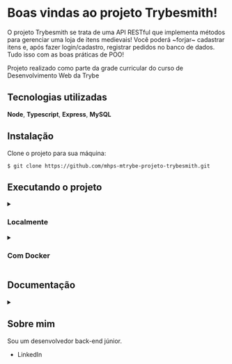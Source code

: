 
# Boas vindas ao projeto Trybesmith!

O projeto Trybesmith se trata de uma API RESTful que implementa métodos para gerenciar uma loja de itens medievais! Você poderá ~forjar~ cadastrar itens e, após fazer login/cadastro, registrar pedidos no banco de dados. Tudo isso com as boas práticas de POO!

Projeto realizado como parte da grade curricular do curso de Desenvolvimento Web da Trybe[](https://www.betrybe.com/)

## Tecnologias utilizadas

**Node**, **Typescript**, **Express**, **MySQL**

## Instalação

Clone o projeto para sua máquina:

`$ git clone https://github.com/mhps-mtrybe-projeto-trybesmith.git`


## Executando o projeto


<details>
  <summary><h3>Localmente</h3></summary></ br>

  ### Requisitos
  - Node 16
  - Servidor MySQL

  > Na pasta do projeto, instale as dependências:
  - `$ npm i`

  > Tenha um servidor MySQL rodando na porta 3306:
  - Então, rode as queries contidas em *Trybesmith.sql* no servidor para criar e popular o banco de dados

  > Crie um arquivo *.env* na raiz do projeto>
  - O arquivo deve seguir o esquema de varíaveis definidas no arquivo *.env.example*
  - Insira os dados para acessar o banco de dados nas varíaveis, além de uma chave "secret" para gerar seus tokens de validação

  > Rode o projeto:
  - `$ npm start`
  
  
</details></ br>

<details>
  <summary><h3>Com Docker</h3></summary></ br>

  ### Requisitos
  - Node 16
  - Docker Compose

  > Rode os serviços `node` e `db` com o comando `docker-compose up -d`.
  - Lembre-se de parar o `mysql` se estiver usando localmente na porta padrão (`3306`), ou adapte, caso queria fazer uso da aplicação em containers
  - Esses serviços irão inicializar um container chamado `trybesmith` e outro chamado `trybesmith_db`.
  - A partir daqui você pode rodar o container `trybesmith` via CLI ou abri-lo no VS Code.

  > Use o comando `docker exec -it trybesmith bash`.
  - Ele te dará acesso ao terminal interativo do container criado pelo compose, que está rodando em segundo plano.

  > Instale as dependências [**Caso existam**]:
  - `$ npm i`

  Rode as queries contidas em *Trybesmith.sql* no servidor para criar e popular o banco de dados
  
  
</details>

## Documentação 
<details>
  <summary></summary></ br>

  #### :warning: Parâmetros devem ser passados pelo corpo/body da requisição caso não seja especificado :warning:

  ### Retorna todos os produtos

  ```
    GET /products
  ```

  Retorna um array com todos os produtos cadastrados.

  Exemplo de resposta:
  
  `HTTP 200`
  ```json
    [
      {
        "id": 1,
        "name": "Poção de cura",
        "amount": "20 gold",
        "orderId": null
      },
      {
        "id": 2,
        "name": "Escudo do Herói",
        "amount": "100 diamond",
        "orderId": 1
      }
    ]
  ```
  <br></br>
  
  ### Cadastra um produto

  ```
    POST /products
  ```

  | Parâmetro   | Tipo       | Descrição                                   |
  | :---------- | :--------- | :------------------------------------------ |
  | `name`      | `string` | **Obrigatório**. O nome do item. Deve ter mais de 3 caracteres. |
  | `amount`    | `string` | **Obrigatório**. O nome do item. Deve ter mais de 3 caracteres.   |

  Retorna o produto cadastrado e seu id.

  Exemplo de resposta:
  
  `HTTP 201`
  ```json
      {
        "id": 1,
        "name": "Poção de cura",
        "amount": "20 gold",
        "orderId": null
      }
  ```
  <br></br>

  ### Cadastra um novo usuário

  ```
    POST /users
  ```

  | Parâmetro   | Tipo       | Descrição                                   |
  | :---------- | :--------- | :------------------------------------------ |
  | `username`      | `string` | **Obrigatório**. O nome do usuário. Deve ter mais de 3 caracteres. |
  | `vocation`    | `string` | **Obrigatório**. A vocação. Deve ter mais de 3 caracteres.   |
  | `level`      | `number` | **Obrigatório**. O level do usuário. Deve ser maior que 0. |
  | `password`    | `string` | **Obrigatório**. A senha do usuário. Mínimo de 8 caracteres.   |

  Recebe dados de um usuário e retorna JSON Web Token para autenticação em certos métodos.

  Exemplo de resposta:

  `HTTP 201`
  ```json
    {
      "token": "eyJhbGciOiJIUzI1NiIsInR5cCI6IkpXVCJ9.eyJzdWIiOiIxMjM0NTY3ODkwIiwibmFtZSI6IkpvaG4gRG9lIiwiaWF0IjoxNTE2MjM5MDIyfQ.SflKxwRJSMeKKF2QT4fwpMeJf36POk6yJV_adQssw5c"
    }
  ```
  <br></br>

  ### Faz login de um usuário

  ```
    POST /login
  ```

  | Parâmetro   | Tipo       | Descrição                                   |
  | :---------- | :--------- | :------------------------------------------ |
  | `username`      | `string` | **Obrigatório**. O nome do usuário. |
  | `password`    | `string` | **Obrigatório**. A senha do usuário.   |

  Recebe dados de um usuário e retorna JSON Web Token para autenticação em certos métodos.

  Exemplo de resposta:

  `HTTP 200`
  ```json
    {
      "token": "eyJhbGciOiJIUzI1NiIsInR5cCI6IkpXVCJ9.eyJzdWIiOiIxMjM0NTY3ODkwIiwibmFtZSI6IkpvaG4gRG9lIiwiaWF0IjoxNTE2MjM5MDIyfQ.SflKxwRJSMeKKF2QT4fwpMeJf36POk6yJV_adQssw5c"
    }
  ```
  <br></br>

  ### Retorna todos os pedidos

  ```
    GET /orders
  ```

  Retorna um array com todos os pedidos cadastrados.

  Exemplo de resposta:
  
  `HTTP 200`
  ```json
    [
      {
        "id": 1,
        "userId": 2,
        "productsIds": [1, 2]
      },
      {
        "id": 2,
        "userId": 1,
        "productsIds": [3, 4]
      }
    ]
  ```
  <br></br>

  ### Cadastra um novo pedido

  ```
    POST /orders
  ```

  | Header   | Tipo       | Descrição                                   |
  | :---------- | :--------- | :------------------------------------------ |
  | `Authorization`      | `JSON Web Token` | **Obrigatório**. Token para validação do usuário. |

  | Parâmetro   | Tipo       | Descrição                                   |
  | :---------- | :--------- | :------------------------------------------ |
  | `productsIds`      | `array[number]` | **Obrigatório**. IDs de produtos a serem relacionados ao pedido. |

  Recebe IDs de produtos para serem relacionados ao novo pedido feito pelo usuário autenticado.

  Exemplo de resposta:
  
  `HTTP 201`
  ```json
    {
      "userId": 1,
      "productsIds": [1, 2]
    }
  ```
  </details>

  ## Sobre mim

  Sou um desenvolvedor back-end júnior.
   - LinkedIn[](https://www.linkedin.com/in/miguel-soares-dev/)
